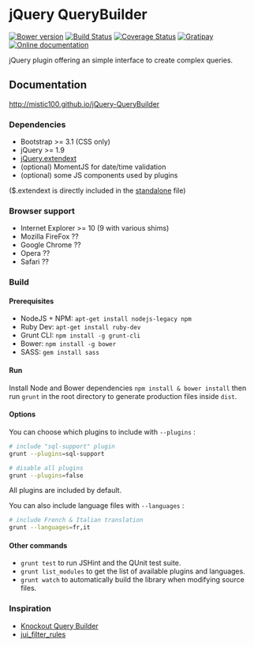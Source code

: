 # jQuery QueryBuilder

[![Bower version](https://badge.fury.io/bo/jQuery-QueryBuilder.svg)](http://badge.fury.io/bo/jQuery-QueryBuilder)
[![Build Status](https://travis-ci.org/mistic100/jQuery-QueryBuilder.svg?branch=master)](https://travis-ci.org/mistic100/jQuery-QueryBuilder)
[![Coverage Status](https://coveralls.io/repos/mistic100/jQuery-QueryBuilder/badge.svg)](https://coveralls.io/r/mistic100/jQuery-QueryBuilder)
[![Gratipay](https://img.shields.io/gratipay/mistic100.svg)](https://gratipay.com/mistic100)
[![Online documentation](https://img.shields.io/badge/documentation-online-blue.svg)](http://mistic100.github.io/jQuery-QueryBuilder)

jQuery plugin offering an simple interface to create complex queries.

## Documentation
http://mistic100.github.io/jQuery-QueryBuilder

### Dependencies
 * Bootstrap >= 3.1 (CSS only)
 * jQuery >= 1.9
 * [jQuery.extendext](https://github.com/mistic100/jQuery.extendext)
 * (optional) MomentJS for date/time validation
 * (optional) some JS components used by plugins

($.extendext is directly included in the [standalone](https://github.com/mistic100/jQuery-QueryBuilder/blob/master/dist/js/query-builder.standalone.js) file)

### Browser support
 * Internet Explorer >= 10 (9 with various shims)
 * Mozilla FireFox ??
 * Google Chrome ??
 * Opera ??
 * Safari ??

### Build

#### Prerequisites

 * NodeJS + NPM: `apt-get install nodejs-legacy npm`
 * Ruby Dev: `apt-get install ruby-dev`
 * Grunt CLI: `npm install -g grunt-cli`
 * Bower: `npm install -g bower`
 * SASS: `gem install sass`

#### Run

Install Node and Bower dependencies `npm install & bower install` then run `grunt` in the root directory to generate production files inside `dist`.

#### Options

You can choose which plugins to include with `--plugins` :
```bash
# include "sql-support" plugin
grunt --plugins=sql-support

# disable all plugins
grunt --plugins=false
```
All plugins are included by default.

You can also include language files with `--languages` :
```bash
# include French & Italian translation
grunt --languages=fr,it
```

#### Other commands

 * `grunt test` to run JSHint and the QUnit test suite.
 * `grunt list_modules` to get the list of available plugins and languages.
 * `grunt watch` to automatically build the library when modifying source files.

### Inspiration
 * [Knockout Query Builder](http://kindohm.github.io/knockout-query-builder/)
 * [jui_filter_rules](http://www.pontikis.net/labs/jui_filter_rules/)
